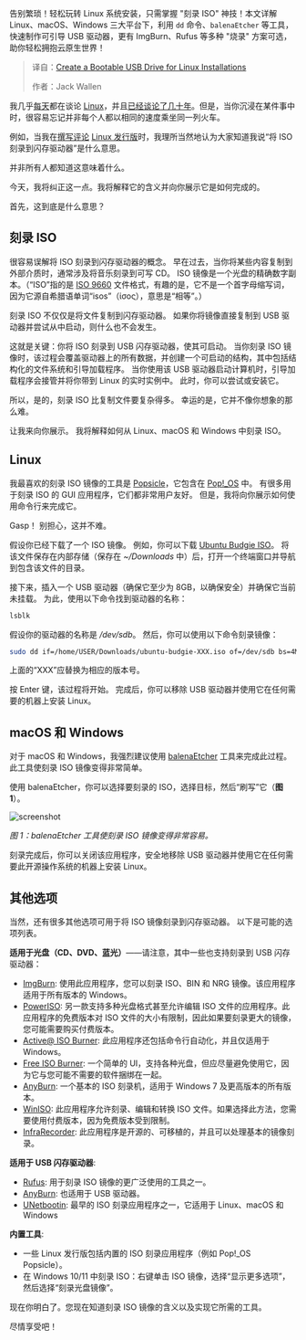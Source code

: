 <!--
title: 创建用于Linux安装的可引导USB驱动器
cover: https://cdn.thenewstack.io/media/2025/06/40998da4-faruk-tokluoglu-fhiny0onkuu-unsplash.jpg
summary: 告别繁琐！轻松玩转 Linux 系统安装，只需掌握 "刻录 ISO" 神技！本文详解 Linux、macOS、Windows 三大平台下，利用 `dd` 命令、`balenaEtcher` 等工具，快速制作可引导 USB 驱动器，更有 ImgBurn、Rufus 等多种 "烧录" 方案可选，助你轻松拥抱云原生世界！
-->

告别繁琐！轻松玩转 Linux 系统安装，只需掌握 "刻录 ISO" 神技！本文详解 Linux、macOS、Windows 三大平台下，利用 `dd` 命令、`balenaEtcher` 等工具，快速制作可引导 USB 驱动器，更有 ImgBurn、Rufus 等多种 "烧录" 方案可选，助你轻松拥抱云原生世界！

> 译自：[Create a Bootable USB Drive for Linux Installations](https://thenewstack.io/create-a-bootable-usb-drive-for-linux-installations/)
> 
> 作者：Jack Wallen

我几乎[每天](https://thenewstack.io/learn-linux-file-permissions-the-easy-way-and-the-hard-way-too/)都在谈论 [Linux](https://thenewstack.io/learning-linux-start-here/)，并且[已经谈论了几十年](https://thenewstack.io/beyond-ubuntu-other-linux-distributions-you-should-try/)。但是，当你沉浸在某件事中时，很容易忘记并非每个人都以相同的速度乘坐同一列火车。

例如，当我在[撰写评论](https://thenewstack.io/kde-neon-is-the-linux-distribution-with-the-dynamic-desktop/) [Linux 发行版](https://thenewstack.io/choosing-a-linux-distribution/)时，我理所当然地认为大家知道我说“将 ISO 刻录到闪存驱动器”是什么意思。

并非所有人都知道这意味着什么。

今天，我将纠正这一点。我将解释它的含义并向你展示它是如何完成的。

首先，这到底是什么意思？

## 刻录 ISO

很容易误解将 ISO 刻录到闪存驱动器的概念。 早在过去，当你将某些内容复制到外部介质时，通常涉及将音乐刻录到可写 CD。 ISO 镜像是一个光盘的精确数字副本。（“ISO”指的是 [ISO 9660](https://www.lenovo.com/us/en/glossary/iso-image/) 文件格式，有趣的是，它不是一个首字母缩写词，因为它源自希腊语单词“isos”（ίσος），意思是“相等”。）

刻录 ISO 不仅仅是将文件复制到闪存驱动器。 如果你将镜像直接复制到 USB 驱动器并尝试从中启动，则什么也不会发生。

这就是关键：你将 ISO 刻录到 USB 闪存驱动器，使其可启动。 当你刻录 ISO 镜像时，该过程会覆盖驱动器上的所有数据，并创建一个可启动的结构，其中包括结构化的文件系统和引导加载程序。 当你使用该 USB 驱动器启动计算机时，引导加载程序会接管并将你带到 Linux 的实时实例中。 此时，你可以尝试或安装它。

所以，是的，刻录 ISO 比复制文件要复杂得多。 幸运的是，它并不像你想象的那么难。

让我来向你展示。 我将解释如何从 Linux、macOS 和 Windows 中刻录 ISO。

## Linux

我最喜欢的刻录 ISO 镜像的工具是 [Popsicle](https://github.com/pop-os/popsicle)，它包含在 [Pop!_OS](https://thenewstack.io/pop_os-one-of-the-best-linux-distros-for-creators-of-all-types/) 中。 有很多用于刻录 ISO 的 GUI 应用程序，它们都非常用户友好。 但是，我将向你展示如何使用命令行来完成它。

Gasp！ 别担心，这并不难。

假设你已经下载了一个 ISO 镜像。 例如，你可以下载 [Ubuntu Budgie ISO](https://ubuntubudgie.org/downloads/)。 将该文件保存在内部存储（保存在 *~/Downloads* 中）后，打开一个终端窗口并导航到包含该文件的目录。

接下来，插入一个 USB 驱动器（确保它至少为 8GB，以确保安全）并确保它当前未挂载。 为此，使用以下命令找到驱动器的名称：

```bash
lsblk
```

假设你的驱动器的名称是 */dev/sdb*。 然后，你可以使用以下命令刻录镜像：

```bash
sudo dd if=/home/USER/Downloads/ubuntu-budgie-XXX.iso of=/dev/sdb bs=4M status=progress
```

上面的“XXX”应替换为相应的版本号。

按 Enter 键，该过程将开始。 完成后，你可以移除 USB 驱动器并使用它在任何需要的机器上安装 Linux。

## macOS 和 Windows

对于 macOS 和 Windows，我强烈建议使用 [balenaEtcher](https://www.balena.io/etcher) 工具来完成此过程。 此工具使刻录 ISO 镜像变得非常简单。

使用 balenaEtcher，你可以选择要刻录的 ISO，选择目标，然后“刷写”它（**图 1**）。

![screenshot](https://cdn.thenewstack.io/media/2025/05/f88dbd84-etcher.jpg)

*图 1：balenaEtcher 工具使刻录 ISO 镜像变得非常容易。*

刻录完成后，你可以关闭该应用程序，安全地移除 USB 驱动器并使用它在任何需要此开源操作系统的机器上安装 Linux。

## 其他选项

当然，还有很多其他选项可用于将 ISO 镜像刻录到闪存驱动器。 以下是可能的选项列表。

**适用于光盘（CD、DVD、蓝光）**——请注意，其中一些也支持刻录到 USB 闪存驱动器：

- [ImgBurn](https://www.imgburn.com/): 使用此应用程序，您可以刻录 ISO、BIN 和 NRG 镜像。该应用程序适用于所有版本的 Windows。
- [PowerISO](https://www.poweriso.com/): 另一款支持多种光盘格式甚至允许编辑 ISO 文件的应用程序。此应用程序的免费版本对 ISO 文件的大小有限制，因此如果要刻录更大的镜像，您可能需要购买付费版本。
- [Active@ ISO Burner](https://www.lsoft.net/iso-burner/): 此应用程序还包括命令行自动化，并且仅适用于 Windows。
- [Free ISO Burner](https://www.freeisoburner.com/): 一个简单的 UI，支持各种光盘，但应尽量避免使用它，因为它与您可能不需要的软件捆绑在一起。
- [AnyBurn](https://www.anyburn.com/): 一个基本的 ISO 刻录机，适用于 Windows 7 及更高版本的所有版本。
- [WinISO](https://winiso.com/): 此应用程序允许刻录、编辑和转换 ISO 文件。如果选择此方法，您需要使用付费版本，因为免费版本受到限制。
- [InfraRecorder](http://infrarecorder.org/): 此应用程序是开源的、可移植的，并且可以处理基本的镜像刻录。

**适用于 USB 闪存驱动器**:

- [Rufus](https://rufus.ie/): 用于刻录 ISO 镜像的更广泛使用的工具之一。
- [AnyBurn](https://www.anyburn.com/): 也适用于 USB 驱动器。
- [UNetbootin](https://unetbootin.github.io/): 最早的 ISO 刻录应用程序之一，它适用于 Linux、macOS 和 Windows

**内置工具**:

- 一些 Linux 发行版包括内置的 ISO 刻录应用程序（例如 Pop!_OS Popsicle）。
- 在 Windows 10/11 中刻录 ISO：右键单击 ISO 镜像，选择“显示更多选项”，然后选择“刻录光盘镜像”。

现在你明白了。您现在知道刻录 ISO 镜像的含义以及实现它所需的工具。

尽情享受吧！